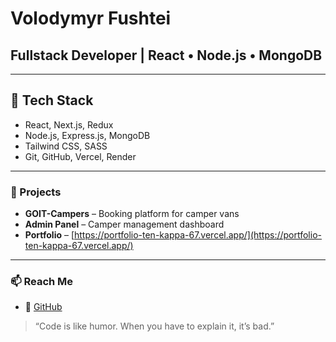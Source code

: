 # Volodymyr Fushtei

## Fullstack Developer | React • Node.js • MongoDB

---

## 🔧 Tech Stack

- React, Next.js, Redux
- Node.js, Express.js, MongoDB
- Tailwind CSS, SASS
- Git, GitHub, Vercel, Render

---

### 📌 Projects

- **GOIT-Campers** – Booking platform for camper vans
- **Admin Panel** – Camper management dashboard
- **Portfolio** – [https://portfolio-ten-kappa-67.vercel.app/](https://portfolio-ten-kappa-67.vercel.app/)

---

### 📫 Reach Me

- 💼 [GitHub](https://github.com/volodimirfushtei)

> “Code is like humor. When you have to explain it, it’s bad.”
